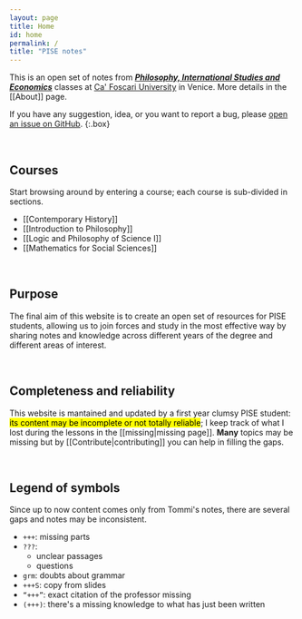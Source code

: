 ```yaml
---
layout: page
title: Home
id: home
permalink: /
title: "PISE notes"
---
```

This is an open set of notes from [***Philosophy, International Studies and Economics***](https://unive.it/pise) classes at [Ca' Foscari University](https://unive.it) in Venice. More details in the [[About]] page.

If you have any suggestion, idea, or you want to report a bug, please [open an issue on GitHub](https://github.com/xplosionmind/pise-notes/issues). 
{:.box}

<br>

## Courses

Start browsing around by entering a course; each course is sub-divided in sections.

- [[Contemporary History]]
- [[Introduction to Philosophy]]
- [[Logic and Philosophy of Science I]]
- [[Mathematics for Social Sciences]]

<br>

## Purpose

The final aim of this website is to create an open set of resources for PISE students, allowing us to join forces and study in the most effective way by sharing notes and knowledge across different years of the degree and different areas of interest.

<br>

## Completeness and reliability

This website is mantained and updated by a first year clumsy PISE student: <mark>its content may be incomplete or not totally reliable</mark>; I keep track of what I lost during the lessons in the [[missing|missing page]]. **Many** topics may be missing but by [[Contribute|contributing]] you can help in filling the gaps.

<br>

## Legend of symbols

Since up to now content comes only from Tommi's notes, there are several gaps and notes may be inconsistent.

- `+++`: missing parts
- `???`:
	- unclear passages
	- questions
- `grm`: doubts about grammar
- `+++S`: copy from slides
- `“+++”`: exact citation of the professor missing
- `(+++)`: there's a missing knowledge to what has just been written

<style>
  .wrapper {
    max-width: 46em;
  }
</style>
